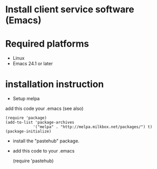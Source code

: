Install client service software (Emacs)
=======================

# Required platforms

- Linux
- Emacs 24.1 or later

# installation instruction

- Setup melpa

add this code your .emacs (see also)

	(require 'package)
	(add-to-list 'package-archives
	            '("melpa" . "http://melpa.milkbox.net/packages/") t)
	(package-initialize)


- install the "pastehub" package.

- add this code to your .emacs

	(require 'pastehub)

